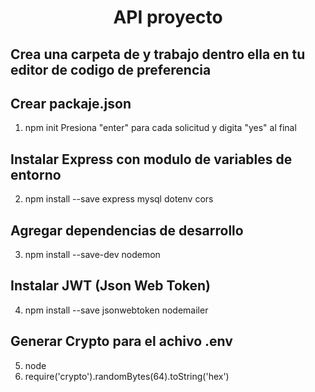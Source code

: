<center><h1>API proyecto</h1></center>


## Crea una carpeta de y trabajo dentro ella en tu editor de codigo de preferencia

## Crear packaje.json
1. npm init
Presiona "enter" para cada solicitud y digita "yes" al final

## Instalar Express con modulo de variables de entorno
2. npm install --save express mysql dotenv cors

## Agregar dependencias de desarrollo
3. npm install --save-dev nodemon

## Instalar JWT (Json Web Token)
4. npm install --save jsonwebtoken nodemailer 

## Generar Crypto para el achivo .env 
5. node
6. require('crypto').randomBytes(64).toString('hex')




